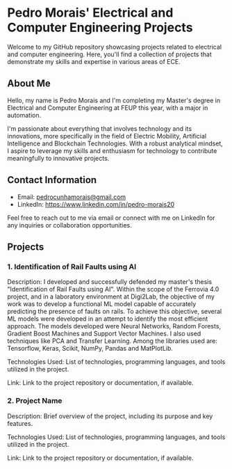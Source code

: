 # Pedro Morais' Electrical and Computer Engineering Projects

Welcome to my GitHub repository showcasing projects related to electrical and computer engineering. Here, you'll find a collection of projects that demonstrate my skills and expertise in various areas of ECE.

## About Me

Hello, my name is Pedro Morais and I'm completing my Master's degree in Electrical and Computer Engineering at FEUP this year, with a major in automation.

I'm passionate about everything that involves technology and its innovations, more specifically in the field of Electric Mobility, Artificial Intelligence and Blockchain Technologies. With a robust analytical mindset, I aspire to leverage my skills and enthusiasm for technology to contribute meaningfully to innovative projects.

## Contact Information

- Email: pedrocunhamorais@gmail.com
- LinkedIn: https://www.linkedin.com/in/pedro-morais20

Feel free to reach out to me via email or connect with me on LinkedIn for any inquiries or collaboration opportunities.

## Projects

### 1. Identification of Rail Faults using AI

Description: I developed and successfully defended my master's thesis "Identification of Rail Faults
using AI". Within the scope of the Ferrovia 4.0 project, and in a laboratory environment at
Digi2Lab, the objective of my work was to develop a functional ML model capable of
accurately predicting the presence of faults on rails. To achieve this objective, several ML
models were developed in an attempt to identify the most efficient approach.
The models developed were Neural Networks, Random Forests, Gradient Boost Machines
and Support Vector Machines. I also used techniques like PCA and Transfer Learning.
Among the libraries used are: Tensorflow, Keras, Scikit, NumPy, Pandas and MatPlotLib.

Technologies Used: List of technologies, programming languages, and tools utilized in the project.

Link: Link to the project repository or documentation, if available.

### 2. Project Name

Description: Brief overview of the project, including its purpose and key features.

Technologies Used: List of technologies, programming languages, and tools utilized in the project.

Link: Link to the project repository or documentation, if available.

<!-- Add more projects as needed -->



